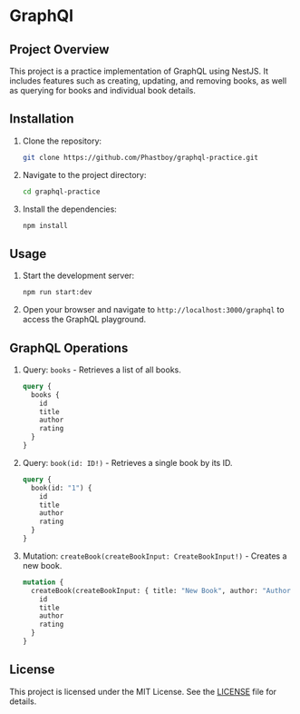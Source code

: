 # GraphQl

## Project Overview
This project is a practice implementation of GraphQL using NestJS. It includes features such as creating, updating, and removing books, as well as querying for books and individual book details.

## Installation
1. Clone the repository:
   ```bash
   git clone https://github.com/Phastboy/graphql-practice.git
   ```
2. Navigate to the project directory:
   ```bash
   cd graphql-practice
   ```
3. Install the dependencies:
   ```bash
   npm install
   ```

## Usage
1. Start the development server:
   ```bash
   npm run start:dev
   ```
2. Open your browser and navigate to `http://localhost:3000/graphql` to access the GraphQL playground.

## GraphQL Operations
1. Query: `books` - Retrieves a list of all books.
   ```graphql
   query {
     books {
       id
       title
       author
       rating
     }
   }
   ```
2. Query: `book(id: ID!)` - Retrieves a single book by its ID.
   ```graphql
   query {
     book(id: "1") {
       id
       title
       author
       rating
     }
   }
   ```
3. Mutation: `createBook(createBookInput: CreateBookInput!)` - Creates a new book.
   ```graphql
   mutation {
     createBook(createBookInput: { title: "New Book", author: "Author Name", rating: 5 }) {
       id
       title
       author
       rating
     }
   }
   ```

## License
This project is licensed under the MIT License. See the [LICENSE](LICENSE) file for details.
